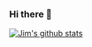 ### Hi there 👋
[![Jim's github stats](https://github-readme-stats.vercel.app/api?Greavesjim=anuraghazra)](https://github.com/anuraghazra/github-readme-stats)

<!--Grea
**GreavesJim/GreavesJim** is a ✨ _special_ ✨ repository because its `README.md` (this file) appears on your GitHub profile.

Here are some ideas to get you started:

- 🔭 I’m currently working on ...
- 🌱 I’m currently learning ...
- 👯 I’m looking to collaborate on ...
- 🤔 I’m looking for help with ...
- 💬 Ask me about ...
- 📫 How to reach me: ...
- 😄 Pronouns: ...
- ⚡ Fun fact: ...
-->
